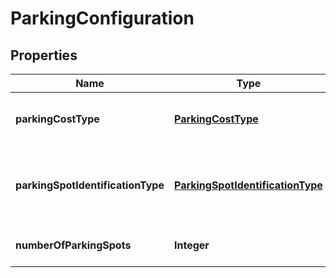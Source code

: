 
# ParkingConfiguration

## Properties
Name | Type | Description | Notes
------------ | ------------- | ------------- | -------------
**parkingCostType** | [**ParkingCostType**](ParkingCostType.md) | The type of cost at parking location. |  [optional]
**parkingSpotIdentificationType** | [**ParkingSpotIdentificationType**](ParkingSpotIdentificationType.md) | The type of parking spot identification used at parking location. |  [optional]
**numberOfParkingSpots** | **Integer** | The number of parking spots. |  [optional]



